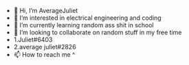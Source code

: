- 👋 Hi, I’m AverageJuliet
- 👀 I’m interested in electrical engineering and coding 
- 🌱 I’m currently learning random ass shit in school 
- 💞️ I’m looking to collaborate on random stuff in my free time
- 1.Juliet#6403
- 2.average juliet#2826
-  📫 How to reach me ^

<!---
minecraft420github12123/minecraft420github12123 is a ✨ special ✨ repository because its `README.md` (this file) appears on your GitHub profile.
You can click the Preview link to take a look at your changes.
--->
